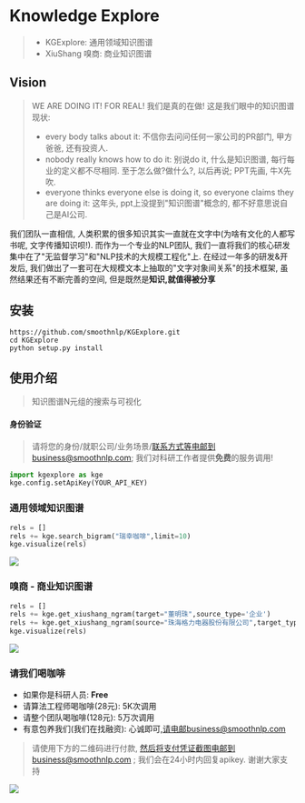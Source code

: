 # Knowledge Explore
> - KGExplore: 通用领域知识图谱
> - XiuShang 嗅商: 商业知识图谱

## Vision
> WE ARE DOING IT! FOR REAL! 我们是真的在做! 这是我们眼中的知识图谱现状: 
>  - every body talks about it: 不信你去问问任何一家公司的PR部门, 甲方爸爸, 还有投资人. 
>  - nobody really knows how to do it: 别说do it, 什么是知识图谱, 每行每业的定义都不尽相同. 至于怎么做?做什么?, 以后再说; PPT先画, 牛X先吹. 
>  - everyone thinks everyone else is doing it, so everyone claims they are doing it: 这年头, ppt上没提到"知识图谱"概念的, 都不好意思说自己是AI公司.

我们团队一直相信, 人类积累的很多知识其实一直就在文字中(为啥有文化的人都写书呢, 文字传播知识呗!). 而作为一个专业的NLP团队, 
我们一直将我们的核心研发集中在了"无监督学习"和"NLP技术的大规模工程化"上. 在经过一年多的研发&开发后, 我们做出了一套可在大规模文本上抽取的"文字对象间关系"的技术框架,
虽然结果还有不断完善的空间, 但是既然是**知识,就值得被分享**

## 安装


```shell
https://github.com/smoothnlp/KGExplore.git
cd KGExplore
python setup.py install
```

## 使用介绍

> 知识图谱N元组的搜索与可视化

#### 身份验证
> 请将您的身份/就职公司/业务场景/联系方式等电邮到business@smoothnlp.com; 我们对科研工作者提供**免费**的服务调用!

```python
import kgexplore as kge
kge.config.setApiKey(YOUR_API_KEY)
```

### 通用领域知识图谱
```python
rels = []
rels += kge.search_bigram("瑞幸咖啡",limit=10)
kge.visualize(rels)
```
![](https://github.com/smoothnlp/kgexplore/blob/master/demo/瑞幸咖啡.png)


### 嗅商 - 商业知识图谱

```python
rels = []
rels += kge.get_xiushang_ngram(target="董明珠",source_type='企业')
rels += kge.get_xiushang_ngram(source="珠海格力电器股份有限公司",target_type="人物")
kge.visualize(rels)
```
![](https://github.com/smoothnlp/kgexplore/blob/master/demo/嗅商-格力-董明珠.png)

### 请我们喝咖啡
 - 如果你是科研人员: **Free** 
 - 请算法工程师喝咖啡(28元): 5K次调用
 - 请整个团队喝咖啡(128元): 5万次调用
 - 有意包养我们(我们在找融资): 心诚即可,请电邮business@smoothnlp.com

> 请使用下方的二维码进行付款, 然后将支付凭证截图电邮到business@smoothnlp.com ; 我们会在24小时内回复apikey. 谢谢大家支持

![](https://github.com/smoothnlp/kgexplore/blob/master/demo/wechat_payment_qr.jpeg)